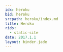 ```yaml
---
idx: heroku
bid: heroku
srcpath: heroku/index.md
title: Heroku
rids:
  - static-site
date: 2017.1.1
layout: binder.jade
---
```


